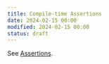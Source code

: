 ```yaml
---
title: Compile-time Assertions
date: 2024-02-15 00:00
modified: 2024-02-15 00:00
status: draft
---
```


See [Assertions](assertions.md).